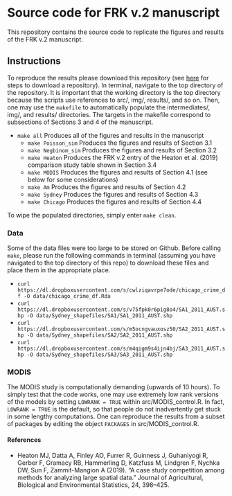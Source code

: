 # Source code for FRK v.2 manuscript

This repository contains the source code to replicate the figures and results of the FRK v.2 manuscript. 

## Instructions

To reproduce the results please download this repository (see [here](https://superuser.com/a/1309684) for steps to download a repository). In terminal, navigate to the top directory of the repository. It is important that the working directory is the top directory because the scripts use references to src/, img/, results/, and so on. Then, one may use the `makefile` to automatically populate the intermediates/, img/, and results/ directories. The targets in the makefile correspond to subsections of Sections 3 and 4 of the manuscript. 
- `make all`	Produces all of the figures and results in the manuscript
  - `make Poisson_sim` Produces the figures and results of Section 3.1 
  - `make Negbinom_sim` Produces the figures and results of Section 3.2
  - `make Heaton` Produces the FRK v.2 entry of the Heaton et al. (2019) comparison study table shown in Section 3.4
  - `make MODIS` Produces the figures and results of Section 4.1 (see below for some considerations)
  - `make Am` Produces the figures and results of Section 4.2
  - `make Sydney` Produces the figures and results of Section 4.3
  - `make Chicago` Produces the figures and results of Section 4.4
  
To wipe the populated directories, simply enter `make clean`.

### Data

Some of the data files were too large to be stored on Github. Before calling `make`, please run the following commands in terminal (assuming you have navigated to the top directory of this repo) to download these files and place them in the appropriate place.
- `curl https://dl.dropboxusercontent.com/s/cwlziqavrpe7ode/chicago_crime_df -O data/chicago_crime_df.Rda`
- `curl https://dl.dropboxusercontent.com/s/v75fpk0r6pig8o4/SA1_2011_AUST.shp -O data/Sydney_shapefiles/SA1/SA1_2011_AUST.shp`
- `curl https://dl.dropboxusercontent.com/s/m5ocngvauxosz50/SA2_2011_AUST.shp -O data/Sydney_shapefiles/SA2/SA2_2011_AUST.shp`
- `curl https://dl.dropboxusercontent.com/s/m4qigm9s4ijn4bj/SA3_2011_AUST.shp -O data/Sydney_shapefiles/SA3/SA3_2011_AUST.shp`




### MODIS

The MODIS study is computationally demanding (upwards of 10 hours). To simply test that the code works, one may use extremely low rank versions of the models by setting `LOWRANK = TRUE` within src/MODIS_control.R. In fact, `LOWRANK = TRUE` is the default, so that people do not inadvertently get stuck in some lengthy computations. One can reproduce the results from a subset of packages by editing the object `PACKAGES` in src/MODIS_control.R.

#### References

* Heaton MJ, Datta A, Finley AO, Furrer R, Guinness J, Guhaniyogi R, Gerber F, Gramacy
RB, Hammerling D, Katzfuss M, Lindgren F, Nychka DW, Sun F, Zammit-Mangion A
(2019). “A case study competition among methods for analyzing large spatial data.” Journal
of Agricultural, Biological and Environmental Statistics, 24, 398–425.